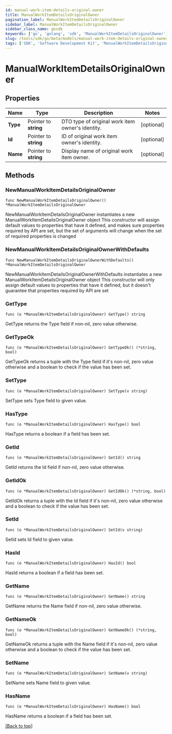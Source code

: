 ```yaml
---
id: manual-work-item-details-original-owner
title: ManualWorkItemDetailsOriginalOwner
pagination_label: ManualWorkItemDetailsOriginalOwner
sidebar_label: ManualWorkItemDetailsOriginalOwner
sidebar_class_name: gosdk
keywords: ['go', 'golang', 'sdk', 'ManualWorkItemDetailsOriginalOwner'] 
slug: /tools/sdk/go/beta/models/manual-work-item-details-original-owner
tags: ['SDK', 'Software Development Kit', 'ManualWorkItemDetailsOriginalOwner']
---
```


# ManualWorkItemDetailsOriginalOwner

## Properties

Name | Type | Description | Notes
------------ | ------------- | ------------- | -------------
**Type** |  Pointer to **string** | DTO type of original work item owner&#39;s identity. | [optional] 
**Id** |  Pointer to **string** | ID of original work item owner&#39;s identity. | [optional] 
**Name** |  Pointer to **string** | Display name of original work item owner. | [optional] 

## Methods

### NewManualWorkItemDetailsOriginalOwner

`func NewManualWorkItemDetailsOriginalOwner() *ManualWorkItemDetailsOriginalOwner`

NewManualWorkItemDetailsOriginalOwner instantiates a new ManualWorkItemDetailsOriginalOwner object
This constructor will assign default values to properties that have it defined,
and makes sure properties required by API are set, but the set of arguments
will change when the set of required properties is changed

### NewManualWorkItemDetailsOriginalOwnerWithDefaults

`func NewManualWorkItemDetailsOriginalOwnerWithDefaults() *ManualWorkItemDetailsOriginalOwner`

NewManualWorkItemDetailsOriginalOwnerWithDefaults instantiates a new ManualWorkItemDetailsOriginalOwner object
This constructor will only assign default values to properties that have it defined,
but it doesn't guarantee that properties required by API are set

### GetType

`func (o *ManualWorkItemDetailsOriginalOwner) GetType() string`

GetType returns the Type field if non-nil, zero value otherwise.

### GetTypeOk

`func (o *ManualWorkItemDetailsOriginalOwner) GetTypeOk() (*string, bool)`

GetTypeOk returns a tuple with the Type field if it's non-nil, zero value otherwise
and a boolean to check if the value has been set.

### SetType

`func (o *ManualWorkItemDetailsOriginalOwner) SetType(v string)`

SetType sets Type field to given value.

### HasType

`func (o *ManualWorkItemDetailsOriginalOwner) HasType() bool`

HasType returns a boolean if a field has been set.

### GetId

`func (o *ManualWorkItemDetailsOriginalOwner) GetId() string`

GetId returns the Id field if non-nil, zero value otherwise.

### GetIdOk

`func (o *ManualWorkItemDetailsOriginalOwner) GetIdOk() (*string, bool)`

GetIdOk returns a tuple with the Id field if it's non-nil, zero value otherwise
and a boolean to check if the value has been set.

### SetId

`func (o *ManualWorkItemDetailsOriginalOwner) SetId(v string)`

SetId sets Id field to given value.

### HasId

`func (o *ManualWorkItemDetailsOriginalOwner) HasId() bool`

HasId returns a boolean if a field has been set.

### GetName

`func (o *ManualWorkItemDetailsOriginalOwner) GetName() string`

GetName returns the Name field if non-nil, zero value otherwise.

### GetNameOk

`func (o *ManualWorkItemDetailsOriginalOwner) GetNameOk() (*string, bool)`

GetNameOk returns a tuple with the Name field if it's non-nil, zero value otherwise
and a boolean to check if the value has been set.

### SetName

`func (o *ManualWorkItemDetailsOriginalOwner) SetName(v string)`

SetName sets Name field to given value.

### HasName

`func (o *ManualWorkItemDetailsOriginalOwner) HasName() bool`

HasName returns a boolean if a field has been set.


[[Back to top]](#) 


